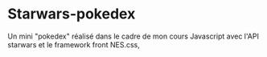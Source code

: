 # Starwars-pokedex
Un mini "pokedex" réalisé dans le cadre de mon cours Javascript avec l'API starwars et le framework front NES.css, 
